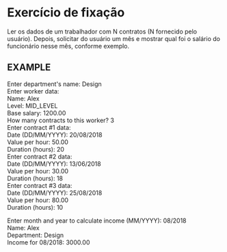 # Exercício de fixação

Ler os dados de um trabalhador com N contratos (N fornecido pelo usuário). Depois, solicitar 
do usuário um mês e mostrar qual foi o salário do funcionário nesse mês, conforme exemplo.

## EXAMPLE

Enter department's name: Design<br>
Enter worker data:<br>
Name: Alex<br>
Level: MID_LEVEL<br>
Base salary: 1200.00<br>
How many contracts to this worker? 3<br>
Enter contract #1 data:<br>
Date (DD/MM/YYYY): 20/08/2018<br>
Value per hour: 50.00<br>
Duration (hours): 20<br>
Enter contract #2 data:<br>
Date (DD/MM/YYYY): 13/06/2018<br>
Value per hour: 30.00<br>
Duration (hours): 18<br>
Enter contract #3 data:<br>
Date (DD/MM/YYYY): 25/08/2018<br>
Value per hour: 80.00<br>
Duration (hours): 10<br>

Enter month and year to calculate income (MM/YYYY): 08/2018<br>
Name: Alex<br>
Department: Design<br>
Income for 08/2018: 3000.00<br>
